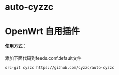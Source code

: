 # auto-cyzzc
# OpenWrt 自用插件
#### 使用方式：

添加下面代码到feeds.conf.default文件

```bash
src-git cyzzc https://github.com/cyzzc/auto-cyzzc
```

